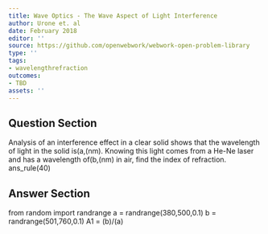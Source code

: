 ```yaml
---
title: Wave Optics - The Wave Aspect of Light Interference
author: Urone et. al
date: February 2018
editor: ''
source: https://github.com/openwebwork/webwork-open-problem-library
type: ''
tags:
- wavelengthrefraction
outcomes:
- TBD
assets: ''
---
```


## Question Section 

Analysis of an interference effect in a clear solid shows that the wavelength of light in the solid is(a,(nm). Knowing this light comes from a He-Ne laser and has a wavelength of(b,(nm) in air, find the index of refraction.
ans_rule(40)



## Answer Section

from random import randrange
a = randrange(380,500,0.1)
b = randrange(501,760,0.1)
A1 = (b)/(a)